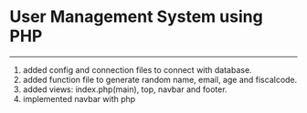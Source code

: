 # User Management System using PHP

---

1. added config and connection files to connect with database.
2. added function file to generate random name, email, age and fiscalcode.
3. added views: index.php(main), top, navbar and footer.
4. implemented navbar with php
